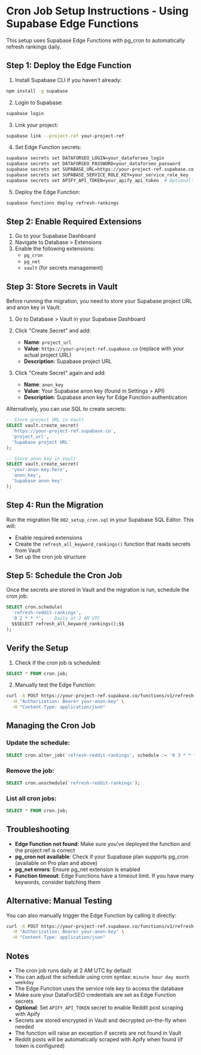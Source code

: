 # Cron Job Setup Instructions - Using Supabase Edge Functions

This setup uses Supabase Edge Functions with pg_cron to automatically refresh rankings daily.

## Step 1: Deploy the Edge Function

1. Install Supabase CLI if you haven't already:
```bash
npm install -g supabase
```

2. Login to Supabase:
```bash
supabase login
```

3. Link your project:
```bash
supabase link --project-ref your-project-ref
```

4. Set Edge Function secrets:
```bash
supabase secrets set DATAFORSEO_LOGIN=your_dataforseo_login
supabase secrets set DATAFORSEO_PASSWORD=your_dataforseo_password
supabase secrets set SUPABASE_URL=https://your-project-ref.supabase.co
supabase secrets set SUPABASE_SERVICE_ROLE_KEY=your_service_role_key
supabase secrets set APIFY_API_TOKEN=your_apify_api_token  # Optional: for Reddit post scraping
```

5. Deploy the Edge Function:
```bash
supabase functions deploy refresh-rankings
```

## Step 2: Enable Required Extensions

1. Go to your Supabase Dashboard
2. Navigate to Database > Extensions
3. Enable the following extensions:
   - `pg_cron`
   - `pg_net`
   - `vault` (for secrets management)

## Step 3: Store Secrets in Vault

Before running the migration, you need to store your Supabase project URL and anon key in Vault:

1. Go to Database > Vault in your Supabase Dashboard
2. Click "Create Secret" and add:
   - **Name**: `project_url`
   - **Value**: `https://your-project-ref.supabase.co` (replace with your actual project URL)
   - **Description**: Supabase project URL

3. Click "Create Secret" again and add:
   - **Name**: `anon_key`
   - **Value**: Your Supabase anon key (found in Settings > API)
   - **Description**: Supabase anon key for Edge Function authentication

Alternatively, you can use SQL to create secrets:

```sql
-- Store project URL in Vault
SELECT vault.create_secret(
  'https://your-project-ref.supabase.co',
  'project_url',
  'Supabase project URL'
);

-- Store anon key in Vault
SELECT vault.create_secret(
  'your-anon-key-here',
  'anon_key',
  'Supabase anon key'
);
```

## Step 4: Run the Migration

Run the migration file `002_setup_cron.sql` in your Supabase SQL Editor. This will:
- Enable required extensions
- Create the `refresh_all_keyword_rankings()` function that reads secrets from Vault
- Set up the cron job structure

## Step 5: Schedule the Cron Job

Once the secrets are stored in Vault and the migration is run, schedule the cron job:

```sql
SELECT cron.schedule(
  'refresh-reddit-rankings',
  '0 2 * * *', -- Daily at 2 AM UTC
  $$SELECT refresh_all_keyword_rankings();$$
);
```

## Verify the Setup

1. Check if the cron job is scheduled:
```sql
SELECT * FROM cron.job;
```

2. Manually test the Edge Function:
```bash
curl -X POST https://your-project-ref.supabase.co/functions/v1/refresh-rankings \
  -H "Authorization: Bearer your-anon-key" \
  -H "Content-Type: application/json"
```

## Managing the Cron Job

### Update the schedule:
```sql
SELECT cron.alter_job('refresh-reddit-rankings', schedule := '0 3 * * *');
```

### Remove the job:
```sql
SELECT cron.unschedule('refresh-reddit-rankings');
```

### List all cron jobs:
```sql
SELECT * FROM cron.job;
```

## Troubleshooting

- **Edge Function not found**: Make sure you've deployed the function and the project ref is correct
- **pg_cron not available**: Check if your Supabase plan supports pg_cron (available on Pro plan and above)
- **pg_net errors**: Ensure pg_net extension is enabled
- **Function timeout**: Edge Functions have a timeout limit. If you have many keywords, consider batching them

## Alternative: Manual Testing

You can also manually trigger the Edge Function by calling it directly:

```bash
curl -X POST https://your-project-ref.supabase.co/functions/v1/refresh-rankings \
  -H "Authorization: Bearer your-anon-key" \
  -H "Content-Type: application/json"
```

## Notes

- The cron job runs daily at 2 AM UTC by default
- You can adjust the schedule using cron syntax: `minute hour day month weekday`
- The Edge Function uses the service role key to access the database
- Make sure your DataForSEO credentials are set as Edge Function secrets
- **Optional**: Set `APIFY_API_TOKEN` secret to enable Reddit post scraping with Apify
- Secrets are stored encrypted in Vault and decrypted on-the-fly when needed
- The function will raise an exception if secrets are not found in Vault
- Reddit posts will be automatically scraped with Apify when found (if token is configured)
